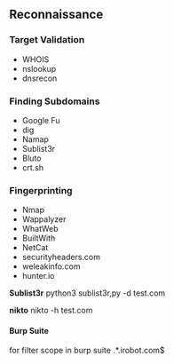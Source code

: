 ## Reconnaissance

### Target Validation
- WHOIS
- nslookup
- dnsrecon

### Finding Subdomains
- Google Fu
- dig
- Namap
- Sublist3r
- Bluto
- crt.sh


### Fingerprinting
- Nmap
- Wappalyzer
- WhatWeb
- BuiltWith
- NetCat
- securityheaders.com
- weleakinfo.com
- hunter.io



**Sublist3r**
python3 sublist3r,py -d test.com

**nikto**
nikto -h test.com

#### Burp Suite
for filter scope in burp suite
.*\.irobot\.com$

